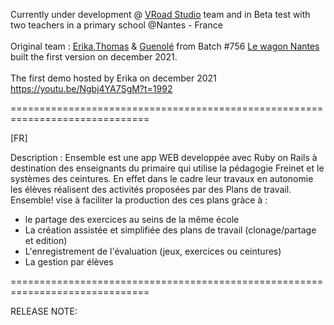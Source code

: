 Currently under development @ [VRoad Studio](https://www.vroadstudio.fr) team and in Beta test with two teachers in a primary school @Nantes - France <br> <br>
Original team : [Erika](https://github.com/97190),[Thomas](https://github.com/ThomasC222) & [Guenolé](https://github.com/Guedeloni) from Batch #756 [Le wagon Nantes](https://www.lewagon.com/fr/nantes) built the first version on december 2021.<br><br>
The first demo hosted by Erika on december 2021 <br>
https://youtu.be/Ngbj4YA7SgM?t=1992

==============================================================================

 [FR]

Description :
Ensemble est une app WEB developpée avec Ruby on Rails à destination des enseignants du primaire qui utilise la pédagogie Freinet et le systèmes des ceintures. En effet dans le cadre leur travaux en autonomie les élèves réalisent des activités proposées par des Plans de travail. Ensemble! vise à faciliter la production des ces plans gràce à :
- le partage des exercices au seins de la même école
- La création assistée et simplifiée des plans de travail (clonage/partage et edition)
- L'enregistrement de l'évaluation (jeux, exercices ou ceintures)
- La gestion par élèves

==============================================================================

RELEASE NOTE:

 
